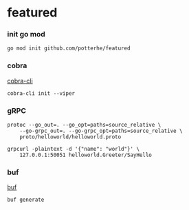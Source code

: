 # featured

### init go mod

```
go mod init github.com/potterhe/featured
```

### cobra

[cobra-cli](https://github.com/spf13/cobra-cli/blob/main/README.md)

```
cobra-cli init --viper
```

### gRPC

```
protoc --go_out=. --go_opt=paths=source_relative \
    --go-grpc_out=. --go-grpc_opt=paths=source_relative \
    proto/helloworld/helloworld.proto
```

```
grpcurl -plaintext -d '{"name": "world"}' \
    127.0.0.1:50051 helloworld.Greeter/SayHello
```

### buf

[buf](https://github.com/bufbuild/buf)

```
buf generate
```